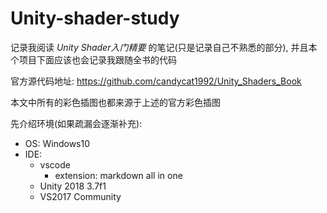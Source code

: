 # Unity-shader-study

记录我阅读 *Unity Shader入门精要* 的笔记(只是记录自己不熟悉的部分), 并且本个项目下面应该也会记录我跟随全书的代码

官方源代码地址: <https://github.com/candycat1992/Unity_Shaders_Book>

本文中所有的彩色插图也都来源于上述的官方彩色插图

先介绍环境(如果疏漏会逐渐补充):

* OS: Windows10
* IDE:
  * vscode
    * extension: markdown all in one
  * Unity 2018 3.7f1
  * VS2017 Community
